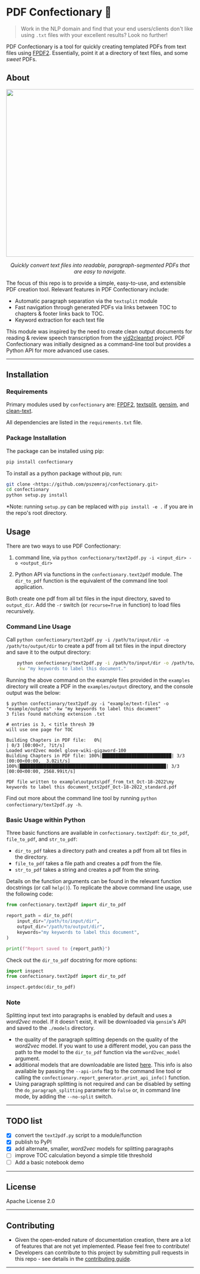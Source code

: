 # PDF Confectionary :cupcake:

> Work in the NLP domain and find that your end users/clients don't like using `.txt` files with your excellent results? Look no further!

PDF Confectionary is a tool for quickly creating templated PDFs from text files using [FPDF2](https://pyfpdf.github.io/fpdf2/index.html). Essentially, point it at a directory of text files, and some *sweet* PDFs.

## About


<p align="center">
<img src="https://user-images.githubusercontent.com/74869040/196337180-95e10587-f14c-40c5-b585-b1d4fc12cea2.png" width="900" height="450">
</p>

<p align="center">
<i>Quickly convert text files into readable, paragraph-segmented PDFs that are easy to navigate.</i>
</p>

The focus of this repo is to provide a simple, easy-to-use, and extensible PDF creation tool. Relevant features in PDF Confectionary include:

- Automatic paragraph separation via the ``textsplit`` module
- Fast navigation through generated PDFs via links between TOC to chapters & footer links back to TOC.
- Keyword extraction for each text file

This module was inspired by the need to create clean output documents for reading & review speech transcription from the [vid2cleantxt](https://github.com/pszemraj/vid2cleantxt) project. PDF Confectionary was initially designed as a command-line tool but provides a Python API for more advanced use cases.

---

## Installation

### Requirements

Primary modules used by `confectionary` are: [FPDF2](https://pyfpdf.github.io/fpdf2/index.html), [textsplit](https://github.com/chschock/textsplit), [gensim](https://radimrehurek.com/gensim/), and [clean-text](https://github.com/jfilter/clean-text).

All dependencies are listed in the ``requirements.txt`` file.

### Package Installation

The package can be installed using pip:

```bash
pip install confectionary
```

To install as a python package without pip, run:

```bash
git clone <https://github.com/pszemraj/confectionary.git>
cd confectionary
python setup.py install
```

\*Note: running `setup.py` can be replaced with `pip install -e .` if you are in the repo's root directory.

## Usage

There are two ways to use PDF Confectionary:

1. command line, via `python confectionary/text2pdf.py -i <input_dir> -o <output_dir>`

2. Python API via functions in the `confectionary.text2pdf` module. The `dir_to_pdf` function is the equivalent of the command line tool application.

Both create one pdf from all txt files in the input directory, saved to ``output_dir``. Add the `-r` switch (or `recurse=True` in function) to load files recursively.

### Command Line Usage

Call `python confectionary/text2pdf.py -i /path/to/input/dir -o /path/to/output/dir` to create a pdf from all txt files in the input directory and save it to the output directory:

```bash
    python confectionary/text2pdf.py -i /path/to/input/dir -o /path/to/output/dir \
    -kw "my keywords to label this document."
```

Running the above command on the example files provided in the `examples` directory will create a PDF in the `examples/output` directory, and the console output was the below:

```
$ python confectionary/text2pdf.py -i "example/text-files" -o "example/outputs" -kw "my keywords to label this document"
3 files found matching extension .txt

# entries is 3, < title thresh 39
will use one page for TOC

Building Chapters in PDF file:   0%|                                  | 0/3 [00:00<?, ?it/s]
Loaded word2vec model glove-wiki-gigaword-100
Building Chapters in PDF file: 100%|██████████████████████████| 3/3 [00:00<00:00,  3.02it/s]
100%|███████████████████████████████████████████████████████| 3/3 [00:00<00:00, 2568.99it/s]

PDF file written to example\outputs\pdf_from_txt_Oct-18-2022\my keywords to label this document_txt2pdf_Oct-18-2022_standard.pdf
```

Find out more about the command line tool by running `python confectionary/text2pdf.py -h`.

### Basic Usage within Python

Three basic functions are available in `confectionary.text2pdf`: `dir_to_pdf`, `file_to_pdf`, and `str_to_pdf`:

- `dir_to_pdf` takes a directory path and creates a pdf from all txt files in the directory.
- `file_to_pdf` takes a file path and creates a pdf from the file.
- `str_to_pdf` takes a string and creates a pdf from the string.

Details on the function arguments can be found in the relevant function docstrings (or call `help()`). To replicate the above command line usage, use the following code:

```python
from confectionary.text2pdf import dir_to_pdf

report_path = dir_to_pdf(
    input_dir="/path/to/input/dir",
    output_dir="/path/to/output/dir",
    keywords="my keywords to label this document",
)

print(f"Report saved to {report_path}")
```

Check out the `dir_to_pdf` docstring for more options:

```python
import inspect
from confectionary.text2pdf import dir_to_pdf

inspect.getdoc(dir_to_pdf)
```

### Note

Splitting input text into paragraphs is enabled by default and uses a *word2vec* model. If it doesn't exist, it will be downloaded via `gensim`'s API and saved to the `./models` directory.

- the quality of the paragraph splitting depends on the quality of the *word2vec* model. If you want to use a different model, you can pass the path to the model to the `dir_to_pdf` function via the `word2vec_model` argument.
- additional models that are downloadable are listed [here](<https://github.com/RaRe-Technologies/gensim-data>). This info is also available by passing the ``--api-info`` flag to the command line tool or calling the `confectionary.report_generator.print_api_info()` function.
- Using paragraph splitting is not required and can be disabled by setting the `do_paragraph_splitting` parameter to `False` or, in command line mode, by adding the `--no-split` switch.

---

## TODO list

- [x] convert the `text2pdf.py` script to a module/function
- [x] publish to PyPI
- [x] add alternate, smaller, *word2vec* models for splitting paragraphs
- [ ] improve TOC calculation beyond a simple title threshold
- [ ] Add a basic notebook demo

---

## License

Apache License 2.0

---

## Contributing

- Given the open-ended nature of documentation creation, there are a lot of features that are not yet implemented. Please feel free to contribute!
- Developers can contribute to this project by submitting pull requests in this repo - see details in the [contributing guide](CONTRIBUTING.md).

---
